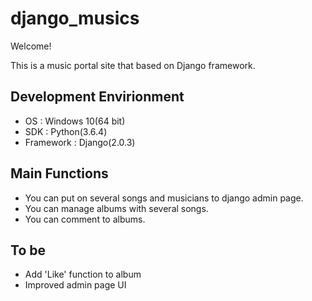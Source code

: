 # django_musics
Welcome!

This is a music portal site that based on Django framework.

## Development Envirionment
- OS : Windows 10(64 bit)
- SDK : Python(3.6.4)
- Framework : Django(2.0.3)

## Main Functions
- You can put on several songs and musicians to django admin page.
- You can manage albums with several songs.
- You can comment to albums.

## To be
- Add 'Like' function to album
- Improved admin page UI
